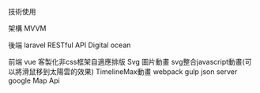 技術使用

架構
MVVM

後端
laravel
RESTful API
Digital ocean


前端
vue
客製化非css框架自適應排版
Svg 圖片動畫
svg整合javascript動畫(可以將滑鼠移到太陽雲的效果)
TimelineMax動畫
webpack
gulp
json server
google Map Api
